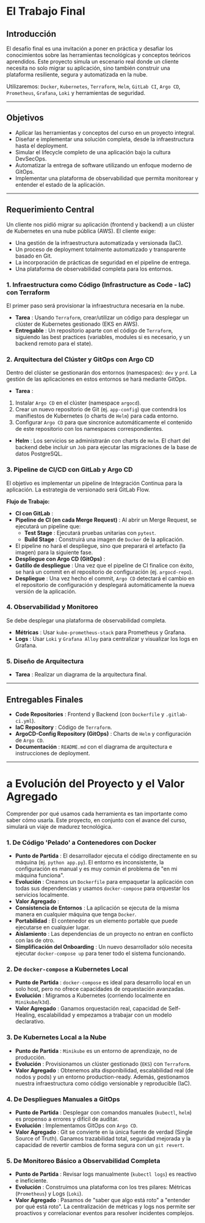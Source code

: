 
# El Trabajo Final 

## Introducción

El desafío final es una invitación a poner en práctica y desafiar los conocimientos sobre las herramientas tecnológicas y conceptos teóricos aprendidos. Este proyecto simula un escenario real donde un cliente necesita no solo migrar su aplicación, sino también construir una plataforma resiliente, segura y automatizada en la nube.

Utilizaremos: `Docker`, `Kubernetes`, `Terraform`, `Helm`, `GitLab CI`, `Argo CD`, `Prometheus`, `Grafana`, `Loki` y herramientas de seguridad.

---

## Objetivos

* Aplicar las herramientas y conceptos del curso en un proyecto integral.
* Diseñar e implementar una solución completa, desde la infraestructura hasta el deployment.
* Simular el lifecycle completo de una aplicación bajo la cultura DevSecOps.
* Automatizar la entrega de software utilizando un enfoque moderno de GitOps.
* Implementar una plataforma de observabilidad que permita monitorear y entender el estado de la aplicación.

---

## Requerimiento Central

Un cliente nos pidió migrar su aplicación (frontend y backend) a un clúster de Kubernetes en una nube pública (AWS). El cliente exige:

* Una gestión de la infraestructura automatizada y versionada (IaC).
* Un proceso de deployment totalmente automatizado y transparente basado en Git.
* La incorporación de prácticas de seguridad en el pipeline de entrega.
* Una plataforma de observabilidad completa para los entornos.

### 1. Infraestructura como Código (Infrastructure as Code - IaC) con Terraform

El primer paso será provisionar la infraestructura necesaria en la nube.

* **Tarea** : Usando `Terraform`, crear/utilizar un código para desplegar un clúster de Kubernetes gestionado (EKS en AWS).
* **Entregable** : Un repositorio aparte con el código de `Terraform`, siguiendo las best practices (variables, modules si es necesario, y un backend remoto para el state).

### 2. Arquitectura del Clúster y GitOps con Argo CD

Dentro del clúster se gestionarán dos entornos (namespaces): `dev` y `prd`. La gestión de las aplicaciones en estos entornos se hará mediante GitOps.

* **Tarea** :

1. Instalar `Argo CD` en el clúster (namespace `argocd`).
2. Crear un nuevo repositorio de Git (ej. `app-config`) que contendrá los manifiestos de Kubernetes (o charts de `Helm`) para cada entorno.
3. Configurar `Argo CD` para que sincronice automáticamente el contenido de este repositorio con los namespaces correspondientes.

* **Helm** : Los servicios se administrarán con charts de `Helm`. El chart del backend debe incluir un `Job` para ejecutar las migraciones de la base de datos PostgreSQL.

### 3. Pipeline de CI/CD con GitLab y Argo CD

El objetivo es implementar un pipeline de Integración Continua para la aplicación. La estrategia de versionado será GitLab Flow.

**Flujo de Trabajo:**

* **CI con GitLab** :
* **Pipeline de CI (en cada Merge Request)** : Al abrir un Merge Request, se ejecutará un pipeline que:
  *  **Test Stage** : Ejecutará pruebas unitarias con `pytest`.
  *  **Build Stage** : Construirá una imagen de `Docker` de la aplicación.
* El pipeline no hará el despliegue, sino que preparará el artefacto (la imagen) para la siguiente fase.
* **Despliegue con Argo CD (GitOps)** :
* **Gatillo de despliegue** : Una vez que el pipeline de CI finalice con éxito, se hará un commit en el repositorio de configuración (ej. `argocd-repo`).
* **Despliegue** : Una vez hecho el commit, `Argo CD` detectará el cambio en el repositorio de configuración y desplegará automáticamente la nueva versión de la aplicación.

### 4. Observabilidad y Monitoreo

Se debe desplegar una plataforma de observabilidad completa.

* **Métricas** : Usar `kube-prometheus-stack` para Prometheus y Grafana.
* **Logs** : Usar `Loki` y `Grafana Alloy` para centralizar y visualizar los logs en Grafana.

### 5. Diseño de Arquitectura

* **Tarea** : Realizar un diagrama de la arquitectura final.

---

## Entregables Finales

* **Code Repositories** : Frontend y Backend (con `Dockerfile` y `.gitlab-ci.yml`).
* **IaC Repository** : Código de `Terraform`.
* **ArgoCD-Config Repository (GitOps)** : Charts de `Helm` y configuración de `Argo CD`.
* **Documentación** : `README.md` con el diagrama de arquitectura e instrucciones de deployment.

---

# a Evolución del Proyecto y el Valor Agregado

Comprender por qué usamos cada herramienta es tan importante como saber cómo usarla. Este proyecto, en conjunto con el avance del curso, simulará un viaje de madurez tecnológica.

### 1. De Código 'Pelado' a Contenedores con Docker

* **Punto de Partida** : El desarrollador ejecuta el código directamente en su máquina (ej. `python app.py`). El entorno es inconsistente, la configuración es manual y es muy común el problema de "en mi máquina funciona".
* **Evolución** : Creamos un `Dockerfile` para empaquetar la aplicación con todas sus dependencias y usamos `docker-compose` para orquestar los servicios localmente.
* **Valor Agregado** :
* **Consistencia de Entornos** : La aplicación se ejecuta de la misma manera en cualquier máquina que tenga `Docker`.
* **Portabilidad** : El contenedor es un elemento portable que puede ejecutarse en cualquier lugar.
* **Aislamiento** : Las dependencias de un proyecto no entran en conflicto con las de otro.
* **Simplificación del Onboarding** : Un nuevo desarrollador sólo necesita ejecutar `docker-compose up` para tener todo el sistema funcionando.

### 2. De `docker-compose` a Kubernetes Local

* **Punto de Partida** : `docker-compose` es ideal para desarrollo local en un solo host, pero no ofrece capacidades de orquestación avanzadas.
* **Evolución** : Migramos a Kubernetes (corriendo localmente en `Minikube`/`k3d`).
* **Valor Agregado** : Ganamos orquestación real, capacidad de Self-Healing, escalabilidad y empezamos a trabajar con un modelo declarativo.

### 3. De Kubernetes Local a la Nube

* **Punto de Partida** : `Minikube` es un entorno de aprendizaje, no de producción.
* **Evolución** : Provisionamos un clúster gestionado (`EKS`) con `Terraform`.
* **Valor Agregado** : Obtenemos alta disponibilidad, escalabilidad real (de nodos y pods) y un entorno production-ready. Además, gestionamos nuestra infraestructura como código versionable y reproducible (IaC).

### 4. De Despliegues Manuales a GitOps

* **Punto de Partida** : Desplegar con comandos manuales (`kubectl`, `helm`) es propenso a errores y difícil de auditar.
* **Evolución** : Implementamos GitOps con `Argo CD`.
* **Valor Agregado** : Git se convierte en la única fuente de verdad (Single Source of Truth). Ganamos trazabilidad total, seguridad mejorada y la capacidad de revertir cambios de forma segura con un `git revert`.

### 5. De Monitoreo Básico a Observabilidad Completa

* **Punto de Partida** : Revisar logs manualmente (`kubectl logs`) es reactivo e ineficiente.
* **Evolución** : Construimos una plataforma con los tres pilares: Métricas (`Prometheus`) y Logs (`Loki`).
* **Valor Agregado** : Pasamos de "saber que algo está roto" a "entender por qué está roto". La centralización de métricas y logs nos permite ser proactivos y correlacionar eventos para resolver incidentes complejos.
